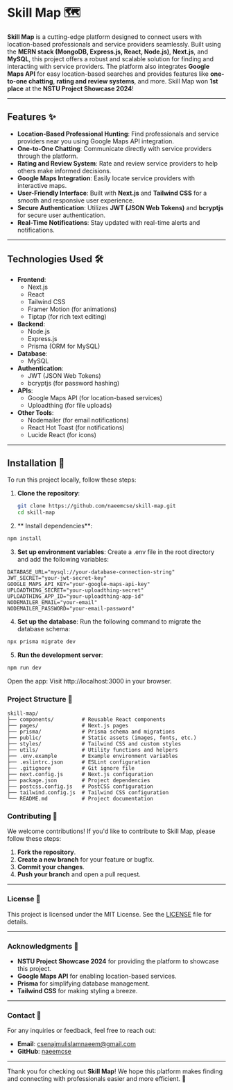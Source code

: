 # Skill Map 🗺️

**Skill Map** is a cutting-edge platform designed to connect users with location-based professionals and service providers seamlessly. Built using the **MERN stack (MongoDB, Express.js, React, Node.js)**, **Next.js**, and **MySQL**, this project offers a robust and scalable solution for finding and interacting with service providers. The platform also integrates **Google Maps API** for easy location-based searches and provides features like **one-to-one chatting**, **rating and review systems**, and more. Skill Map won **1st place** at the **NSTU Project Showcase 2024**!

---

## Features ✨

- **Location-Based Professional Hunting**: Find professionals and service providers near you using Google Maps API integration.
- **One-to-One Chatting**: Communicate directly with service providers through the platform.
- **Rating and Review System**: Rate and review service providers to help others make informed decisions.
- **Google Maps Integration**: Easily locate service providers with interactive maps.
- **User-Friendly Interface**: Built with **Next.js** and **Tailwind CSS** for a smooth and responsive user experience.
- **Secure Authentication**: Utilizes **JWT (JSON Web Tokens)** and **bcryptjs** for secure user authentication.
- **Real-Time Notifications**: Stay updated with real-time alerts and notifications.

---

## Technologies Used 🛠️

- **Frontend**: 
  - Next.js
  - React
  - Tailwind CSS
  - Framer Motion (for animations)
  - Tiptap (for rich text editing)
- **Backend**:
  - Node.js
  - Express.js
  - Prisma (ORM for MySQL)
- **Database**:
  - MySQL
- **Authentication**:
  - JWT (JSON Web Tokens)
  - bcryptjs (for password hashing)
- **APIs**:
  - Google Maps API (for location-based services)
  - Uploadthing (for file uploads)
- **Other Tools**:
  - Nodemailer (for email notifications)
  - React Hot Toast (for notifications)
  - Lucide React (for icons)

---

## Installation 🚀

To run this project locally, follow these steps:

1. **Clone the repository**:
   ```bash
   git clone https://github.com/naeemcse/skill-map.git
   cd skill-map
2.   ** Install dependencies**: 
```bash
npm install
```
3. **Set up environment variables**:
Create a .env file in the root directory and add the following variables:

```env
DATABASE_URL="mysql://your-database-connection-string"
JWT_SECRET="your-jwt-secret-key"
GOOGLE_MAPS_API_KEY="your-google-maps-api-key"
UPLOADTHING_SECRET="your-uploadthing-secret"
UPLOADTHING_APP_ID="your-uploadthing-app-id"
NODEMAILER_EMAIL="your-email"
NODEMAILER_PASSWORD="your-email-password"
```
4. **Set up the database**:
Run the following command to migrate the database schema:
```bash
npx prisma migrate dev
```
5. **Run the development server**:
```bash
npm run dev
```
Open the app:
Visit http://localhost:3000 in your browser.

### Project Structure 📂
```
skill-map/
├── components/         # Reusable React components
├── pages/              # Next.js pages
├── prisma/             # Prisma schema and migrations
├── public/             # Static assets (images, fonts, etc.)
├── styles/             # Tailwind CSS and custom styles
├── utils/              # Utility functions and helpers
├── .env.example        # Example environment variables
├── .eslintrc.json      # ESLint configuration
├── .gitignore          # Git ignore file
├── next.config.js      # Next.js configuration
├── package.json        # Project dependencies
├── postcss.config.js   # PostCSS configuration
├── tailwind.config.js  # Tailwind CSS configuration
└── README.md           # Project documentation
```

### Contributing 🤝

We welcome contributions! If you'd like to contribute to Skill Map, please follow these steps:

1. **Fork the repository**.
2. **Create a new branch** for your feature or bugfix.
3. **Commit your changes**.
4. **Push your branch** and open a pull request.

---

### License 📜

This project is licensed under the MIT License. See the [LICENSE](LICENSE) file for details.

---

### Acknowledgments 🙏

- **NSTU Project Showcase 2024** for providing the platform to showcase this project.
- **Google Maps API** for enabling location-based services.
- **Prisma** for simplifying database management.
- **Tailwind CSS** for making styling a breeze.

---

### Contact 📧

For any inquiries or feedback, feel free to reach out:

- **Email**: csenajmulislamnaeem@gmail.com
- **GitHub**: [naeemcse](https://github.com/naeemcse)

---

Thank you for checking out **Skill Map**! We hope this platform makes finding and connecting with professionals easier and more efficient. 🌟
